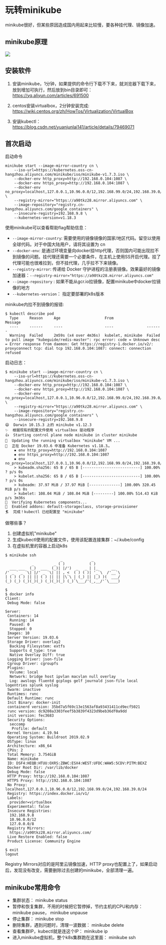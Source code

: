 玩转minikube
===============

minikube很好，但某些原因造成国内用起来比较慢，要各种挂代理、镜像加速。

## minikube原理

![](http://img.lessisbetter.site/2020-08-minikube.jpeg)

## 安装软件

1. 安装minikube，1分钟，如果提供的命令行下载不下来，就浏览器下载下来，放到增加可执行，然后放到bin目录即可：
https://yq.aliyun.com/articles/691500

1. centos安装virtualbox，2分钟安装完成:
https://wiki.centos.org/zh/HowTos/Virtualization/VirtualBox

3. 安装kubectl：
https://blog.csdn.net/yuanjunlai141/article/details/79469071


## 首次启动

启动命令
```
minikube start --image-mirror-country cn \
    --iso-url=https://kubernetes.oss-cn-hangzhou.aliyuncs.com/minikube/iso/minikube-v1.7.3.iso \
    --docker-env http_proxy=http://192.168.0.104:1087 \
    --docker-env https_proxy=http://192.168.0.104:1087 \
    --docker-env no_proxy=localhost,127.0.0.1,10.96.0.0/12,192.168.99.0/24,192.168.39.0/24 \
    --registry-mirror="https://a90tkz28.mirror.aliyuncs.com" \
    --image-repository="registry.cn-hangzhou.aliyuncs.com/google_containers" \
    --insecure-registry=192.168.9.8 \
    --kubernetes-version=v1.18.3
```

使用minikube可以查看帮助flag帮助信息：

- `--image-mirror-country`: 需要使用的镜像镜像的国家/地区代码。留空以使用全球代码。对于中国大陆用户，请将其设置为
cn
- `--docker-env`: 是通过环境变量向docker挂http代理，否则国内可能出现拉不到镜像的问题。挂代理还需要一个必要条件，在主机上使用SS开启代理。挂了代理可能也很难拉到，但不挂代理，几乎拉不下来镜像。
- `--registry-mirror`: 传递给 Docker 守护进程的注册表镜像。效果最好的镜像加速器：`--registry-mirror="https://a90tkz28.mirror.aliyuncs.com"`
- `--image-repository` : 如果不能从gcr.io拉镜像，配置minikube中docker拉镜像的地方
- `--kubernetes-version`： 指定要部署的k8s版本

minikube内拉不到镜像的报错:

```
$ kubectl describe pod
  Type     Reason     Age                    From               Message
  ----     ------     ----                   ----               -------
  Warning  Failed     2m59s (x4 over 4m36s)  kubelet, minikube  Failed to pull image "kubeguide/redis-master": rpc error: code = Unknown desc = Error response from daemon: Get https://registry-1.docker.io/v2/: proxyconnect tcp: dial tcp 192.168.0.104:1087: connect: connection refused
```

启动日志：

```
$ minikube start --image-mirror-country cn \
    --iso-url=https://kubernetes.oss-cn-hangzhou.aliyuncs.com/minikube/iso/minikube-v1.7.3.iso \
    --docker-env http_proxy=http://192.168.0.104:1087 \
    --docker-env https_proxy=http://192.168.0.104:1087 \
    --docker-env no_proxy=localhost,127.0.0.1,10.96.0.0/12,192.168.99.0/24,192.168.39.0/24 \
    --registry-mirror="https://a90tkz28.mirror.aliyuncs.com" \
    --image-repository="registry.cn-hangzhou.aliyuncs.com/google_containers" \
    --insecure-registry=192.168.9.8
😄  Darwin 10.15.3 上的 minikube v1.12.3
✨  根据现有的配置文件使用 virtualbox 驱动程序
👍  Starting control plane node minikube in cluster minikube
🏃  Updating the running virtualbox "minikube" VM ...
🐳  正在 Docker 19.03.6 中准备 Kubernetes v1.18.3…
    ▪ env http_proxy=http://192.168.0.104:1087
    ▪ env https_proxy=http://192.168.0.104:1087
    ▪ env no_proxy=localhost,127.0.0.1,10.96.0.0/12,192.168.99.0/24,192.168.39.0/24
    > kubeadm.sha256: 65 B / 65 B [--------------------------] 100.00% ? p/s 0s
    > kubelet.sha256: 65 B / 65 B [--------------------------] 100.00% ? p/s 0s
    > kubeadm: 37.97 MiB / 37.97 MiB [--------------] 100.00% 320.45 MiB p/s 0s
    > kubelet: 108.04 MiB / 108.04 MiB [---------] 100.00% 514.43 KiB p/s 3m36s
🔎  Verifying Kubernetes components...
🌟  Enabled addons: default-storageclass, storage-provisioner
🏄  完成！kubectl 已经配置至 "minikube"
```

做哪些事？
1. 创建虚拟机"minikube"
2. 生成kubectl使用的配置文件，使用该配置连接集群：~/.kube/config
3. 在虚拟机里的容器上启动k8s

```
$ minikube ssh
                         _             _
            _         _ ( )           ( )
  ___ ___  (_)  ___  (_)| |/')  _   _ | |_      __
/' _ ` _ `\| |/' _ `\| || , <  ( ) ( )| '_`\  /'__`\
| ( ) ( ) || || ( ) || || |\`\ | (_) || |_) )(  ___/
(_) (_) (_)(_)(_) (_)(_)(_) (_)`\___/'(_,__/'`\____)

$
$ docker info
Client:
 Debug Mode: false

Server:
 Containers: 14
  Running: 14
  Paused: 0
  Stopped: 0
 Images: 10
 Server Version: 19.03.6
 Storage Driver: overlay2
  Backing Filesystem: extfs
  Supports d_type: true
  Native Overlay Diff: true
 Logging Driver: json-file
 Cgroup Driver: cgroupfs
 Plugins:
  Volume: local
  Network: bridge host ipvlan macvlan null overlay
  Log: awslogs fluentd gcplogs gelf journald json-file local logentries splunk syslog
 Swarm: inactive
 Runtimes: runc
 Default Runtime: runc
 Init Binary: docker-init
 containerd version: 35bd7a5f69c13e1563af8a93431411cd9ecf5021
 runc version: dc9208a3303feef5b3839f4323d9beb36df0a9dd
 init version: fec3683
 Security Options:
  seccomp
   Profile: default
 Kernel Version: 4.19.94
 Operating System: Buildroot 2019.02.9
 OSType: linux
 Architecture: x86_64
 CPUs: 2
 Total Memory: 3.754GiB
 Name: minikube
 ID: DSF4:HEQB:HTUU:OXRS:ZBWC:ESX4:WEST:UFDC:WAW5:5CDV:PITM:BEXZ
 Docker Root Dir: /var/lib/docker
 Debug Mode: false
 HTTP Proxy: http://192.168.0.104:1087
 HTTPS Proxy: http://192.168.0.104:1087
 No Proxy: localhost,127.0.0.1,10.96.0.0/12,192.168.99.0/24,192.168.39.0/24
 Registry: https://index.docker.io/v1/
 Labels:
  provider=virtualbox
 Experimental: false
 Insecure Registries:
  192.168.9.8
  10.96.0.0/12
  127.0.0.0/8
 Registry Mirrors:
  https://a90tkz28.mirror.aliyuncs.com/
 Live Restore Enabled: false
 Product License: Community Engine

$ exit
logout
```

Registry Mirrors对应的是阿里云镜像加速，HTTP proxy也配置上了，如果启动后，发现没有改变，需要删除过去创建的minikube，全部清理一遍。

## minikube常用命令



- 集群状态： minikube status
- 暂停和恢复集群，不用的时候把它暂停掉，节约主机的CPU和内存： minikube pause， minikube unpause
- 停止集群： minikube stop
- 删除集群，遇到问题时，清理一波数据： minikube delete
- 查看集群IP，kubectl就是连这个IP： minikube ip
- 进入minikube虚拟机，整个k8s集群跑在这里面： minikube ssh

